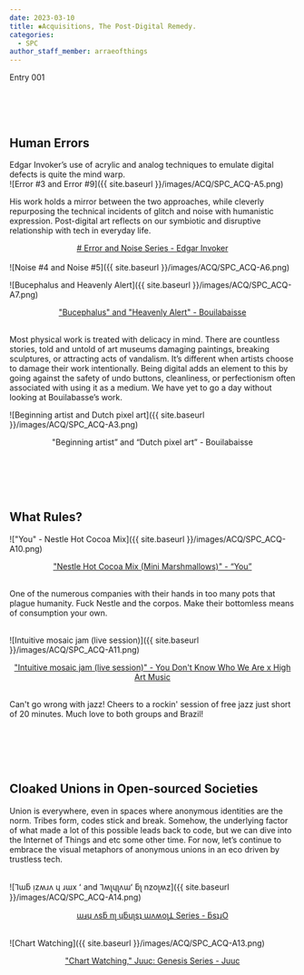 ```yaml
---
date: 2023-03-10
title: ✱Acquisitions, The Post-Digital Remedy.
categories:
  - SPC
author_staff_member: arraeofthings
---
```

Entry 001

<br><br><br>
## Human Errors

Edgar Invoker’s use of acrylic and analog techniques to emulate digital defects is quite the mind warp.
<br>![Error #3 and Error #9]({{ site.baseurl }}/images/ACQ/SPC_ACQ-A5.png)


His work holds a mirror between the two approaches, while cleverly repurposing the technical incidents of glitch and noise with humanistic expression. Post-digital art reflects on our symbiotic and disruptive relationship with tech in everyday life.
<center><a href="https://objkt.com/profile/edgarinvoker/created?faContracts=KT1RJ6PbjHpwc3M5rw5s2Nbmefwbuwbdxton"># Error and Noise Series - Edgar Invoker</a></center>
<br>![Noise #4 and Noise #5]({{ site.baseurl }}/images/ACQ/SPC_ACQ-A6.png)


![Bucephalus and Heavenly Alert]({{ site.baseurl }}/images/ACQ/SPC_ACQ-A7.png)
<center><a href="https://objkt.com/collection/KT1Aqb6GWjn7RzEteKG674Lq4z4F4jHiLqZH">"Bucephalus" and "Heavenly Alert" - Bouilabaisse</a></center>

<br>Most physical work is treated with delicacy in mind. There are countless stories, told and untold of art museums damaging paintings, breaking sculptures, or attracting acts of vandalism. It’s different when artists choose to damage their work intentionally. Being digital adds an element to this by going against the safety of undo buttons, cleanliness, or perfectionism often associated with using it as a medium. We have yet to go a day without looking at Bouilabasse’s work.

![Beginning artist and Dutch pixel art]({{ site.baseurl }}/images/ACQ/SPC_ACQ-A3.png)
<center>"Beginning artist” and “Dutch pixel art” - Bouilabaisse</center>


<br><br><br><br>
## What Rules? 

!["You" - Nestle Hot Cocoa Mix]({{ site.baseurl }}/images/ACQ/SPC_ACQ-A10.png)
<center><a href="https://objkt.com/asset/KT1VyoTrzfZMG8MB4ZyErtppH1W7j9wo66RN/24">"Nestle Hot Cocoa Mix (Mini Marshmallows)" - “You”</a></center>

<br>One of the numerous companies with their hands in too many pots that plague humanity. Fuck Nestle and the corpos. Make their bottomless means of consumption your own.


<br>![Intuitive mosaic jam (live session)]({{ site.baseurl }}/images/ACQ/SPC_ACQ-A11.png)
<center><a href="https://objkt.com/asset/KT1KT5UWrSaesNVY2MrvDijG8E2Uwu2haMMn/2">"Intuitive mosaic jam (live session)" - You Don't Know Who We Are x High Art Music </a></center>

<br>Can't go wrong with jazz! Cheers to a rockin' session of free jazz just short of 20 minutes. Much love to both groups and Brazil!


<br><br><br><br>
## Cloaked Unions in Open-sourced Societies

Union is everywhere, even in spaces where anonymous identities are the norm. Tribes form, codes stick and break. Somehow, the underlying factor of what made a lot of this possible leads back to code, but we can dive into the Internet of Things and etc some other time. For now, let’s continue to embrace the visual metaphors of anonymous unions in an eco driven by trustless tech.

<br>![⅂ɯƃ ᴉzʍɹʌ ɥ ɹɯx ʻ and ⅂ʍʅɥʅʌɯʻ ƃʅ nzoʅʍz]({{ site.baseurl }}/images/ACQ/SPC_ACQ-A14.png)
<center><a href="https://objkt.com/explore/tokens/1?faContracts=KT1BQrggAtwTNNgC6wGZEsa7Ky5rgmp2pCJW">ɯⅎɥ ʌsƃ nʅ ɥƃɥʅsʇ ɯʌʍoʅꓕ Series - ƃsʇɹO</a></center>

<br>![Chart Watching]({{ site.baseurl }}/images/ACQ/SPC_ACQ-A13.png)
<center><a href="https://objkt.com/asset/KT1GZ5XjfktkHTGSXoaMp9LZP81ZiK9g1dbw/3">"Chart Watching," Juuc: Genesis Series - Juuc</a></center>
